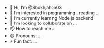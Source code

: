 - 👋 Hi, I’m @Shokhjahon03
- 👀 I’m interested in programming , reading ...
- 🌱 I’m currently learning Node js backend
- 💞️ I’m looking to collaborate on ...
- 📫 How to reach me ...
- 😄 Pronouns: ...
- ⚡ Fun fact: ...

<!---
Shokhjahon03/Shokhjahon03 is a ✨ special ✨ repository because its `README.md` (this file) appears on your GitHub profile.
You can click the Preview link to take a look at your changes.
--->
